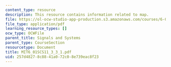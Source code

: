 ```yaml
---
content_type: resource
description: This resource contains information related to map.
file: https://ol-ocw-studio-app-production.s3.amazonaws.com/courses/6-01sc-introduction-to-electrical-engineering-and-computer-science-i-spring-2011/257d48278c8841a072c08e739eac8f23_MIT6_01SCS11_3_3_1.pdf
file_type: application/pdf
learning_resource_types: []
ocw_type: OCWFile
parent_title: Signals and Systems
parent_type: CourseSection
resourcetype: Document
title: MIT6_01SCS11_3_3_1.pdf
uid: 257d4827-8c88-41a0-72c0-8e739eac8f23
---
```

